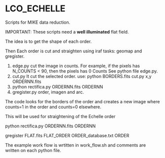 # LCO_ECHELLE
Scripts for MIKE data reduction. 

IMPORTANT: These scripts need a **well illuminated** flat field. 

The idea is to get the shape of each order. 

Then Each order is cut and straighten using iraf tasks: geomap and gregister.



1.  edge.py cut the image in counts. For example, if the pixels has N_COUNTS < 90, then the pixels has 0 Counts See python file edge.py.
2.  cut.py It cut the selected order. use: python BORDERS.fits cut.py x,y ORDERNN.fits
3. python rectifica.py  ORDERNN.fits   ORDERNN
4. gregister.py  order, imagen and arc.

The code looks for the borders of the order and creates a new image where counts=1 in the order and counts=0 elsewhere.

This will be used for straightening of the Echelle order

python rectifica.py  ORDERNN.fits   ORDERNN

gregister FLAT.fits FLAT_ORDER ORDER_database.txt ORDER

The example work flow is wrtitten in work_flow.sh and comments are written on each python file.

